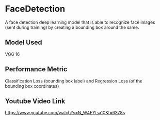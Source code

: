 # FaceDetection
A face detection deep learning model that is able to recognize face images (sent during training) by creating a bounding box around the same.

## Model Used
VGG 16

## Performance Metric
Classification Loss (bounding box label) and 
Regression Loss (of the bounding box coordinates)

## Youtube Video Link
https://www.youtube.com/watch?v=N_W4EYtsa10&t=6378s
